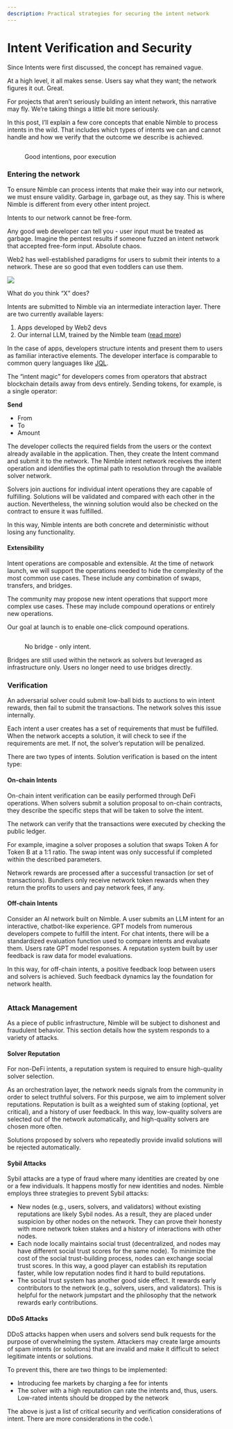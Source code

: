 ```yaml
---
description: Practical strategies for securing the intent network
---
```


# Intent Verification and Security

Since Intents were first discussed, the concept has remained vague.

At a high level, it all makes sense. Users say what they want; the network figures it out. Great.

For projects that aren’t seriously building an intent network, this narrative may fly. We’re taking things a little bit more seriously.

In this post, I’ll explain a few core concepts that enable Nimble to process intents in the wild. That includes which types of intents we can and cannot handle and how we verify that the outcome we describe is achieved.

<figure><img src="https://lh7-us.googleusercontent.com/u0CdEhtNd5T39SHCGA49BkADB24r2H8WIbJe6rKK-NaJocxMWfdNQcIIcvjE6ancyk5F32voDQVlUZrtI7NNMoA6_0oPyHyGBSUa_aOiFiHPt2I8cN5IjCH3fmmeso1K4pEMFxubVeWhS78YPFbKgco" alt=""><figcaption><p>Good intentions, poor execution</p></figcaption></figure>

### Entering the network

To ensure Nimble can process intents that make their way into our network, we must ensure validity. Garbage in, garbage out, as they say. This is where Nimble is different from every other intent project.

Intents to our network cannot be free-form.

Any good web developer can tell you - user input must be treated as garbage. Imagine the pentest results if someone fuzzed an intent network that accepted free-form input. Absolute chaos.

Web2 has well-established paradigms for users to submit their intents to a network. These are so good that even toddlers can use them.

![](https://lh7-us.googleusercontent.com/NgaNEGhr0yn35aE56MJKYmaxInOrON1-15Ci2d969Jtxefz3ePMDaHnsTZ-SCnzXx2Ca5nXW0VaK8oAsd\_\_APfevx3lqUHwzhblJBrqhqG50aqEACuijInXEHy7aE5rDjPCVMN1XZNl-ZFRNMI6D-Nk)

What do you think “X” does?

Intents are submitted to Nimble via an intermediate interaction layer. There are two currently available layers:

1. Apps developed by Web2 devs
2. Our internal LLM, trained by the Nimble team ([read more](https://docs.nimble.technology/practical-intents/natural-language-intents))

In the case of apps, developers structure intents and present them to users as familiar interactive elements. The developer interface is comparable to common query languages like [JQL](https://support.atlassian.com/jira-service-management-cloud/docs/use-advanced-search-with-jira-query-language-jql/).

The “intent magic” for developers comes from operators that abstract blockchain details away from devs entirely. Sending tokens, for example, is a single operator:

**Send**

* From
* To
* Amount

The developer collects the required fields from the users or the context already available in the application. Then, they create the Intent command and submit it to the network. The Nimble intent network receives the intent operation and identifies the optimal path to resolution through the available solver network.

Solvers join auctions for individual intent operations they are capable of fulfilling.  Solutions will be validated and compared with each other in the auction. Nevertheless, the winning solution would also be checked on the contract to ensure it was fulfilled.

In this way, Nimble intents are both concrete and deterministic without losing any functionality.

#### Extensibility

Intent operations are composable and extensible. At the time of network launch, we will support the operations needed to hide the complexity of the most common use cases. These include any combination of swaps, transfers, and bridges.

The community may propose new intent operations that support more complex use cases. These may include compound operations or entirely new operations.&#x20;

Our goal at launch is to enable one-click compound operations.&#x20;

<figure><img src="https://lh7-us.googleusercontent.com/lVb3xkloBU8WH1XXBlSM8QPyb1q6znnkO4jGBahlvzxaMru2v6wt4r7e0wo6uxHyE65pijS_JbRU8CrEDQTUSuxcENPNwXbDnNCVqkjFz9Dx6CsSf3INSCSF_2H7hq1asYEQPLRRXbEaXmskWLOwpAs" alt=""><figcaption><p>No bridge - only intent.</p></figcaption></figure>



Bridges are still used within the network as solvers but leveraged as infrastructure only. Users no longer need to use bridges directly.

### Verification

An adversarial solver could submit low-ball bids to auctions to win intent rewards, then fail to submit the transactions. The network solves this issue internally.

Each intent a user creates has a set of requirements that must be fulfilled. When the network accepts a solution, it will check to see if the requirements are met. If not, the solver’s reputation will be penalized.

There are two types of intents. Solution verification is based on the intent type:

#### On-chain Intents

On-chain intent verification can be easily performed through DeFi operations. When solvers submit a solution proposal to on-chain contracts, they describe the specific steps that will be taken to solve the intent.

The network can verify that the transactions were executed by checking the public ledger.

For example, imagine a solver proposes a solution that swaps Token A for Token B at a 1:1 ratio. The swap intent was only successful if completed within the described parameters.

Network rewards are processed after a successful transaction (or set of transactions). Bundlers only receive network token rewards when they return the profits to users and pay network fees, if any.

#### Off-chain Intents

Consider an AI network built on Nimble. A user submits an LLM intent for an interactive, chatbot-like experience. GPT models from numerous developers compete to fulfill the intent. For chat intents, there will be a standardized evaluation function used to compare intents and evaluate them. Users rate GPT model responses. A reputation system built by user feedback is raw data for model evaluations.

In this way, for off-chain intents, a positive feedback loop between users and solvers is achieved. Such feedback dynamics lay the foundation for network health.

<figure><img src="https://lh7-us.googleusercontent.com/GBBel744hYFiRvn9cOBOhp9K3RAGy0xngsANunTU2Tmfjxqpn-wC0QCAdN5a2lBz_ZigwZxCmncEyV1ODPdbXzwbo7-S92-j0oN7mHcgq8IzbDaIi_qsyvC-qhL5mK91nIdhBHp6Jjs7NML0Go29jo8" alt=""><figcaption></figcaption></figure>

### Attack Management

As a piece of public infrastructure, Nimble will be subject to dishonest and fraudulent behavior. This section details how the system responds to a variety of attacks.

#### Solver Reputation

For non-DeFi intents, a reputation system is required to ensure high-quality solver selection.&#x20;

As an orchestration layer, the network needs signals from the community in order to select truthful solvers. For this purpose, we aim to implement solver reputations. Reputation is built as a weighted sum of staking (optional, yet critical), and a history of user feedback. In this way, low-quality solvers are selected out of the network automatically, and high-quality solvers are chosen more often.

Solutions proposed by solvers who repeatedly provide invalid solutions will be rejected automatically.

#### Sybil Attacks

Sybil attacks are a type of fraud where many identities are created by one or a few individuals. It happens mostly for new identities and nodes. Nimble employs three strategies to prevent Sybil attacks:

* New nodes (e.g., users, solvers, and validators) without existing reputations are likely Sybil nodes. As a result, they are placed under suspicion by other nodes on the network. They can prove their honesty with more network token stakes and a history of interactions with other nodes.
* Each node locally maintains social trust (decentralized, and nodes may have different social trust scores for the same node). To minimize the cost of the social trust-building process, nodes can exchange social trust scores. In this way, a good player can establish its reputation faster, while low reputation nodes find it hard to build reputations.
* The social trust system has another good side effect. It rewards early contributors to the network (e.g., solvers, users, and validators). This is helpful for the network jumpstart and the philosophy that the network rewards early contributions.

#### DDoS Attacks

DDoS attacks happen when users and solvers send bulk requests for the purpose of overwhelming the system. Attackers may create large amounts of spam intents (or solutions) that are invalid and make it difficult to select legitimate intents or solutions.

To prevent this, there are two things to be implemented:&#x20;

* Introducing fee markets by charging a fee for intents
* The solver with a high reputation can rate the intents and, thus, users. Low-rated intents should be dropped by the network

The above is just a list of critical security and verification considerations of intent. There are more considerations in the code.\
